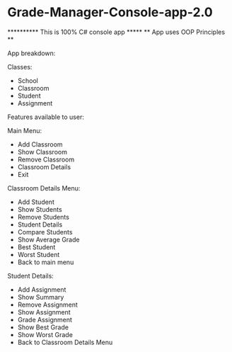 # Grade-Manager-Console-app-2.0

********** This is 100% C# console app *****
** App uses OOP Principles **
 
 App breakdown:
 
 Classes:
 - School
 - Classroom
 - Student
 - Assignment
 
Features available to user:

Main Menu:
- Add Classroom
- Show Classroom
- Remove Classroom
- Classroom Details
- Exit

Classroom Details Menu:
- Add Student
- Show Students
- Remove Students
- Student Details
- Compare Students
- Show Average Grade
- Best Student
- Worst Student
- Back to main menu

Student Details:
- Add Assignment
- Show Summary
- Remove Assignment
- Show Assignment
- Grade Assignment
- Show Best Grade
- Show Worst Grade
- Back to Classroom Details Menu



